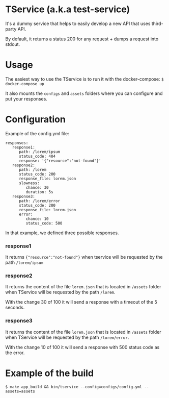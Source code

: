 # TService (a.k.a test-service)

It's a dummy service that helps to easily develop a new API that uses third-party API.

By default, it returns a status 200 for any request + dumps a request into stdout.

# Usage

The easiest way to use the TService is to run it with the docker-compose:
`$ docker-compose up`

It also mounts the `configs` and `assets` folders where you can configure and put your responses.

# Configuration

Example of the config.yml file:
```
responses:
   response1:
      path: /lorem/ipsum
      status_code: 404
      response: '{"resource":"not-found"}'
   response2:
      path: /lorem
      status_code: 200
      response_file: lorem.json
      slowness:
         chance: 30
         duration: 5s
   response3:
      path: /lorem/error
      status_code: 200
      response_file: lorem.json
      error:
         chance: 10
         status_code: 500
```      

In that example, we defined three possible responses.

### response1

It returns `{"resource":"not-found"}` when tservice will be requested by the path `/lorem/ipsum`

### response2

It returns the content of the file `lorem.json` that is located in `/assets` folder when TService will be requested by the path `/lorem`.

With the change 30 of 100 it will send a response with a timeout of the 5 seconds.

### response3

It returns the content of the file `lorem.json` that is located in `/assets` folder when TService will be requested by the path `/lorem/error`.

With the change 10 of 100 it will send a response with 500 status code as the error.

# Example of the build

`$ make app_build && bin/tservice --config=configs/config.yml --assets=assets`